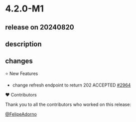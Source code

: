 # 4.2.0-M1

## release on 20240820

## description

## changes

⭐ New Features

* change refresh endpoint to return 202 ACCEPTED <a href="https://github.com/spring-cloud/spring-cloud-gateway/pull/2964" data-hovercard-type="pull_request" data-hovercard-url="/spring-cloud/spring-cloud-gateway/pull/2964/hovercard">#2964</a>

❤️ Contributors

Thank you to all the contributors who worked on this release:

<a class="user-mention notranslate" data-hovercard-type="user" data-hovercard-url="/users/FelipeAdorno/hovercard" data-octo-click="hovercard-link-click" data-octo-dimensions="link_type:self" href="https://github.com/FelipeAdorno">@FelipeAdorno</a>

